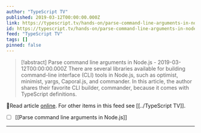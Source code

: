 ```yaml
---
author: "TypeScript TV"
published: 2019-03-12T00:00:00.000Z
link: https://typescript.tv/hands-on/parse-command-line-arguments-in-nodejs/
id: https://typescript.tv/hands-on/parse-command-line-arguments-in-nodejs/
feed: "TypeScript TV"
tags: []
pinned: false
---
```

> [!abstract] Parse command line arguments in Node.js - 2019-03-12T00:00:00.000Z
> There are several libraries available for building command-line interface (CLI) tools in Node.js, such as optimist, minimist, yargs, Caporal.js, and commander. In this article, the author shares their favorite CLI builder, commander, because it comes with TypeScript definitions.

🔗Read article [online](https://typescript.tv/hands-on/parse-command-line-arguments-in-nodejs/). For other items in this feed see [[../TypeScript TV]].

- [ ] [[Parse command line arguments in Node․js]]
- - -

